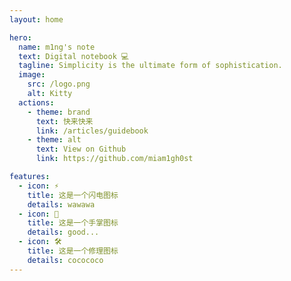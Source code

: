 ```yaml
---
layout: home

hero:
  name: m1ng's note
  text: Digital notebook 💻
  tagline: Simplicity is the ultimate form of sophistication.
  image:
    src: /logo.png
    alt: Kitty
  actions:
    - theme: brand
      text: 快来快来
      link: /articles/guidebook
    - theme: alt
      text: View on Github
      link: https://github.com/miam1gh0st

features:
  - icon: ⚡️
    title: 这是一个闪电图标
    details: wawawa
  - icon: 🖖
    title: 这是一个手掌图标
    details: good...
  - icon: 🛠️
    title: 这是一个修理图标
    details: cocococo
---
```

